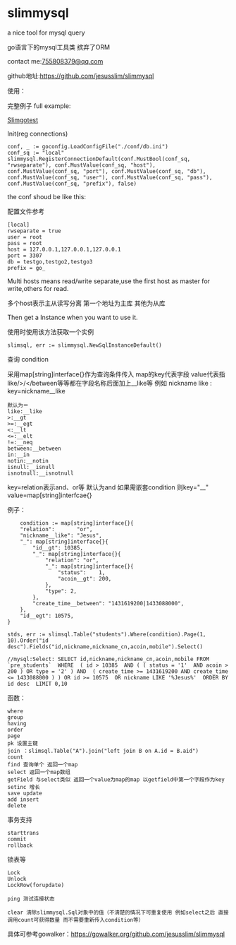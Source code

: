 # slimmysql

a nice tool for mysql query

go语言下的mysql工具类 摈弃了ORM

contact me:755808379@qq.com

github地址:https://github.com/jesusslim/slimmysql

使用：

完整例子
full example:

[Slimgotest][slimgotestlink]


Init(reg connections)
	
	conf, _ := goconfig.LoadConfigFile("./conf/db.ini")
	conf_sq := "local"
	slimmysql.RegisterConnectionDefault(conf.MustBool(conf_sq, "rwseparate"), conf.MustValue(conf_sq, "host"), conf.MustValue(conf_sq, "port"), conf.MustValue(conf_sq, "db"), conf.MustValue(conf_sq, "user"), conf.MustValue(conf_sq, "pass"), conf.MustValue(conf_sq, "prefix"), false)
	
the conf shoud be like this:

配置文件参考

	[local]
	rwseparate = true
	user = root
	pass = root
	host = 127.0.0.1,127.0.0.1,127.0.0.1
	port = 3307
	db = testgo,testgo2,testgo3
	prefix = go_

Multi hosts means read/write separate,use the first host as master for write,others for read.

多个host表示主从读写分离 第一个地址为主库 其他为从库

Then get a Instance when you want to use it.

使用时使用该方法获取一个实例

	slimsql, err := slimmysql.NewSqlInstanceDefault()
	

查询 condition

采用map[string]interface{}作为查询条件传入
map的key代表字段 value代表指
like/>/</between等等都在字段名称后面加上__like等
例如 nickname like : key=nickname__like
	
	默认为＝
	like:__like
	>:__gt
	>=:__egt
	<:__lt
	<=:__elt
	!=:__neq
	between:__between
	in:__in
	notin:__notin
	isnull:__isnull
	isnotnull:__isnotnull
	
key=relation表示and、or等 默认为and
如果需嵌套condition 则key="__" value=map[string]interfcae{}
	
例子：
		
		condition := map[string]interface{}{
		"relation":       "or",
		"nickname__like": "Jesus",
		"_": map[string]interface{}{
			"id__gt": 10385,
			"_": map[string]interface{}{
				"relation": "or",
				"_": map[string]interface{}{
					"status":    1,
					"acoin__gt": 200,
				},
				"type": 2,
			},
			"create_time__between": "1431619200|1433088000",
		},
		"id__egt": 10575,
	}
	
	stds, err := slimsql.Table("students").Where(condition).Page(1, 10).Order("id desc").Fields("id,nickname,nickname_cn,acoin,mobile").Select()
	
	//mysql:Select: SELECT id,nickname,nickname_cn,acoin,mobile FROM `pre_students`  WHERE  ( id > 10385  AND ( ( status = '1'  AND acoin > 200 ) OR type = '2' ) AND  ( create_time >= 1431619200 AND create_time <= 1433088000 ) ) OR id >= 10575  OR nickname LIKE '%Jesus%'  ORDER BY id desc  LIMIT 0,10
	
函数：
	
	where
	group
	having
	order
	page
	pk 设置主键
	join ：slimsql.Table("A").join("left join B on A.id = B.aid")
	count
	find 查询单个 返回一个map
	select 返回一个map数组
	getField 与select类似 返回一个value为map的map 以getfield中第一个字段作为key
	setinc 增长
	save update
	add insert
	delete
	
事务支持
	
	starttrans
	commit
	rollback
	
锁表等
	
	Lock
	Unlock
	LockRow(forupdate)
	
	ping 测试连接状态
	
	clear 清除slimmysql.Sql对象中的值（不清楚的情况下可重复使用 例如select之后 直接调用count可获得数量 而不需要重新传入condition等）
	
具体可参考gowalker：https://gowalker.org/github.com/jesusslim/slimmysql
	
	
	
	
[slimgotestlink]:https://github.com/jesusslim/slimgotest